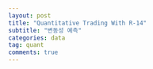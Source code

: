 ```yaml
---
layout: post
title: "Quantitative Trading With R-14"
subtitle: "변동성 예측"
categories: data
tag: quant
comments: true
---
```


